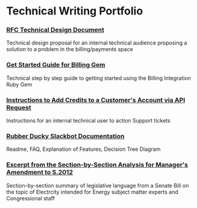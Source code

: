 # Technical Writing Portfolio

### [RFC Technical Design Document](https://github.com/s-wigg/technicalWritingPortfolio/blob/main/RFC-Access%20all%20product%20tiers%20without%20credit%20card%20for%20internal%20users.pdf)
Technical design proposal for an internal technical audience proposing a solution to a problem in the billing/payments space

### [Get Started Guide for Billing Gem](https://github.com/s-wigg/technicalWritingPortfolio/blob/main/Get%20Started%20Guide%20for%20Billing%20Gem.md)
Technical step by step guide to getting started using the Billing Integration Ruby Gem

### [Instructions to Add Credits to a Customer's Account via API Request](https://github.com/s-wigg/technicalWritingPortfolio/blob/main/Request%20for%20Credits.pdf)
Instructions for an internal technical user to action Support tickets

### [Rubber Ducky Slackbot Documentation](https://github.com/s-wigg/Rubber-Ducky-Chatbot/blob/master/README.md)
Readme, FAQ, Explanation of Features, Decision Tree Diagram

### [Excerpt from the Section-by-Section Analysis for Manager's Amendment to S.2012](https://github.com/s-wigg/technicalWritingPortfolio/blob/main/Excerpt%20from%20the%20Section-by-Section%20Analysis%20for%20Manager's%20Amendment%20to%20S.2012%20.pdf)
Section-by-section summary of legislative language from a Senate Bill on the topic of Electrcity intended for Energy subject matter experts and Congressional staff
